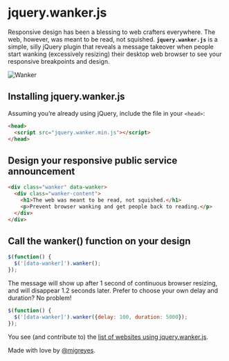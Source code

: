 jquery.wanker.js
================

Responsive design has been a blessing to web crafters everywhere. The web, however, was meant to be read, not squished. **`jquery.wanker.js`** is a simple, silly jQuery plugin that reveals a message takeover when people start wanking (excessively resizing) their desktop web browser to see your responsive breakpoints and design.

![Wanker](https://github.com/migreyes/jquery.wanker/raw/master/example/wanker.gif)

## Installing jquery.wanker.js
Assuming you’re already using jQuery, include the file in your `<head>`:

```html
<head>
  <script src="jquery.wanker.min.js"></script>
</head>
```

## Design your responsive public service announcement

```html
<div class="wanker" data-wanker>
  <div class="wanker-content">
    <h1>The web was meant to be read, not squished.</h1>
    <p>Prevent browser wanking and get people back to reading.</p>
  </div>
</div>
```

## Call the wanker() function on your design

```javascript
$(function() {
  $('[data-wanker]').wanker();
});
```

The message will show up after 1 second of continuous browser resizing, and will disappear 1.2 seconds later. Prefer to choose your own delay and duration? No problem!

```javascript
$(function() {
  $('[data-wanker]').wanker({delay: 100, duration: 5000});
});
```

You see (and contribute to) the [list of websites using jquery.wanker.js](https://github.com/migreyes/jquery.wanker/wiki/Wanker-Sites).

Made with love by [@migreyes](http://twitter.com/migreyes).